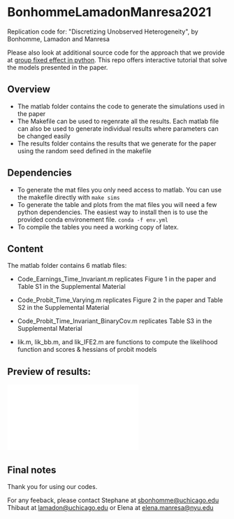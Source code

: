 # BonhommeLamadonManresa2021
Replication code for: "Discretizing Unobserved Heterogeneity", by Bonhomme, Lamadon and Manresa

Please also look at additional source code for the approach that we provide at
 [group fixed effect in python](https://github.com/tlamadon/pygrpfe). This repo
offers interactive tutorial that solve the models presented in the paper. 

## Overview

 - The matlab folder contains the code to generate the simulations used in the
   paper
 - The Makefile can be used to regenrate all the results. Each matlab file can
   also be used to generate individual results where parameters can be changed
easily
 - The results folder contains the results that we generate for the paper using
   the random seed defined in the makefile

## Dependencies

 - To generate the mat files you only need access to matlab. You can use the
   makefile directly with `make sims`
 - To generate the table and plots from the mat files you will need a few
   python dependencies. The easiest way to install then is to use the provided
conda environement file. `conda -f env.yml`
 - To compile the tables you need a working copy of latex. 

## Content

The matlab folder contains 6 matlab files:

 - Code_Earnings_Time_Invariant.m replicates Figure 1 in the paper and Table S1 in
the Supplemental Material

 - Code_Probit_Time_Varying.m replicates Figure 2 in the paper and Table S2 in the
Supplemental Material

 - Code_Probit_Time_Invariant_BinaryCov.m replicates Table S3 in the Supplemental
Material

 -  lik.m, lik_bb.m, and lik_IFE2.m are functions to compute the likelihood
function and scores & hessians of probit models

## Preview of results:

![Earnings](results/fig-tiselection-bias.pdf?raw=true "Optional Title")

## Final notes

Thank you for using our codes.

For any feeback, please contact 
Stephane at sbonhomme@uchicago.edu
Thibaut at lamadon@uchicago.edu
or Elena at elena.manresa@nyu.edu
